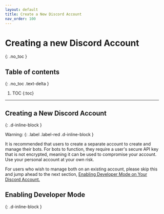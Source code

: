 ```yaml
---
layout: default
title: Create a New Discord Account
nav_order: 100
---
```


# Creating a new Discord Account
{: .no_toc }

## Table of contents
{: .no_toc .text-delta }

1. TOC
{:toc}

---

## Creating a New Discord Account
{: .d-inline-block }

Warning: 
{: .label .label-red .d-inline-block }

It is recommended that users to create a separate account to create and manage their bots. For bots to function, they require a user's secure API key that is not encrypted, meaning it can be used to compromise your account. Use your personal account at your own risk.

For users who wish to manage both on an existing account, please skip this and jump ahead to the next section, [Enabling Developer Mode on Your Discord Account.](https://23o4i7.github.io/Sean-Sejin-Docs/docs/createDiscordAccount/#enabling-developer-mode)

## Enabling Developer Mode
{: .d-inline-block }